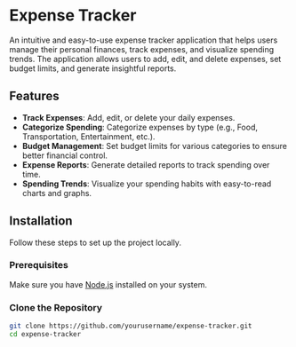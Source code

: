 # Expense Tracker

An intuitive and easy-to-use expense tracker application that helps users manage their personal finances, track expenses, and visualize spending trends. The application allows users to add, edit, and delete expenses, set budget limits, and generate insightful reports.

## Features

- **Track Expenses**: Add, edit, or delete your daily expenses.
- **Categorize Spending**: Categorize expenses by type (e.g., Food, Transportation, Entertainment, etc.).
- **Budget Management**: Set budget limits for various categories to ensure better financial control.
- **Expense Reports**: Generate detailed reports to track spending over time.
- **Spending Trends**: Visualize your spending habits with easy-to-read charts and graphs.

## Installation

Follow these steps to set up the project locally.

### Prerequisites

Make sure you have [Node.js](https://nodejs.org/) installed on your system.

### Clone the Repository

```bash
git clone https://github.com/yourusername/expense-tracker.git
cd expense-tracker
